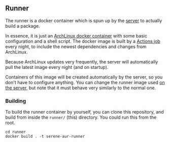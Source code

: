 ## Runner
The runner is a docker container which is spun up by the [server](../server/README.md) to actually build a package. 

In essence, it is just an [ArchLinux docker container](https://hub.docker.com/_/archlinux/) with some basic configuration and a shell script. 
The docker image is built by a [Actions job](https://github.com/VirtCode/serene-aur/actions/workflows/publish-runner.yml) every night, to include the newest dependencies and changes from ArchLinux.

Because ArchLinux updates very frequently, the server will automatically pull the latest image every night (and on startup).

Containers of this image will be created automatically by the server, so you don't have to configure anything. You can change the runner image used [on the server](#configuration), but note that it must behave very similarly to the normal one.

### Building
To build the runner container by yourself, you can clone this repository, and build from inside the `runner/` (this) directory. You could run this from the root.
```shell
cd runner
docker build . -t serene-aur-runner
```